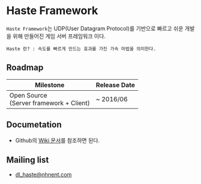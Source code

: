 # Haste Framework
`Haste Framework`는 UDP(User Datagram Protocol)를 기반으로 빠르고 쉬운 개발을 위해 만들어진 게임 서버 프레임워크 이다.

`Haste 란? : 속도를 빠르게 만드는 효과를 가진 가속 마법을 의미한다.`

## Roadmap
| Milestone | Release Date |
|---|---|
| Open Source<br/>(Server framework + Client) | ~ 2016/06 |

## Documetation
- Github의 [Wiki 문서](https://github.com/nhnent/haste.framework/wiki)를 참조하면 된다.

## Mailing list
- dl_haste@nhnent.com
